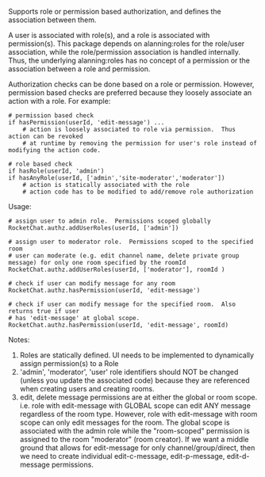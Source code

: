 Supports role or permission based authorization, and defines the association between them.

A user is associated with role(s), and a role is associated with permission(s).  This package depends on alanning:roles for the role/user association, while the role/permission association is handled internally.  Thus, the underlying alanning:roles has no concept of a permission or the association between a role and permission.

Authorization checks can be done based on a role or permission.  However, permission based checks are preferred because they loosely associate an action with a role.  For example:

```
# permission based check
if hasPermission(userId, 'edit-message') ...
	# action is loosely associated to role via permission.  Thus action can be revoked
	# at runtime by removing the permission for user's role instead of modifying the action code.

# role based check
if hasRole(userId, 'admin')
if hasAnyRole(userId, ['admin','site-moderator','moderator'])
	# action is statically associated with the role
	# action code has to be modified to add/remove role authorization

```

Usage:
```
# assign user to admin role.  Permissions scoped globally
RocketChat.authz.addUserRoles(userId, ['admin'])

# assign user to moderator role.  Permissions scoped to the specified room
# user can moderate (e.g. edit channel name, delete private group message) for only one room specified by the roomId
RocketChat.authz.addUserRoles(userId, ['moderator'], roomId )

# check if user can modify message for any room
RocketChat.authz.hasPermission(userId, 'edit-message')

# check if user can modify message for the specified room.  Also returns true if user
# has 'edit-message' at global scope.
RocketChat.authz.hasPermission(userId, 'edit-message', roomId)
```

Notes:
1. Roles are statically defined.  UI needs to be implemented to dynamically assign permission(s) to a Role
2. 'admin', 'moderator', 'user' role identifiers should NOT be changed (unless you update the associated code) because they are referenced when creating users and creating rooms.
3. edit, delete message permissions are at either the global or room scope.  i.e. role with edit-message with GLOBAL scope can edit ANY message regardless of the room type.  However, role with edit-message with room scope can only edit messages for the room.  The global scope is associated with the admin role while the "room-scoped" permission is assigned to the room "moderator" (room creator).  If we want a middle ground that allows for edit-message for only channel/group/direct, then we need to create individual edit-c-message, edit-p-message, edit-d-message permissions.
